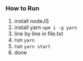 ### How to Run

1. install nodeJS
1. install yarn `npm i -g yarn`
1. line by line in file.txt
1. run `yarn`
1. run `yarn start`
1. done